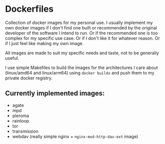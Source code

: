 # Dockerfiles

Collection of docker images for my personal use. I usually implement my own
docker images if I don't find one built or recommended by the original
developer of the software I intend to run. Or if the recommended one is too
complex for my specific use case. Or if I don't like it for whatever reason. Or
if I just feel like making my own image.

All images are made to suit my specific needs and taste, not to be generally
useful.

I use simple Makefiles to build the images for the architectures I care about
(linux/amd64 and linux/arm64) using `docker buildx` and push them to my private
docker registry.

## Currently implemented images:

* agate
* mpd
* pleroma
* rainloop
* tor
* transmission
* webdav (really simple nginx + `nginx-mod-http-dav-ext` image)
